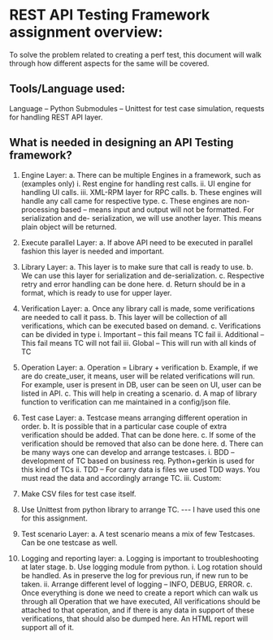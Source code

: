 # REST API Testing Framework assignment overview:
To solve the problem related to creating a perf test, this document will walk through how different aspects for the same will be
covered.
## Tools/Language used:
Language – Python
Submodules – Unittest for test case simulation, requests for handling REST API layer.
## What is needed in designing an API Testing framework?
1. Engine Layer:
a. There can be multiple Engines in a framework, such as (examples only)
i. Rest engine for handling rest calls.
ii. UI engine for handling UI calls.
iii. XML-RPM layer for RPC calls.
b. These engines will handle any call came for respective type.
c. These engines are non-processing based – means input and output will not be formatted. For serialization and de-
serialization, we will use another layer. This means plain object will be returned.

2. Execute parallel Layer:
a. If above API need to be executed in parallel fashion this layer is needed and important.
3. Library Layer:
a. This layer is to make sure that call is ready to use.
b. We can use this layer for serialization and de-serialization.
c. Respective retry and error handling can be done here.
d. Return should be in a format, which is ready to use for upper layer.
4. Verification Layer:
a. Once any library call is made, some verifications are needed to call it pass.
b. This layer will be collection of all verifications, which can be executed based on demand.
c. Verifications can be divided in type
i. Important – this fail means TC fail
ii. Additional – This fail means TC will not fail
iii. Global – This will run with all kinds of TC

5. Operation Layer:
a. Operation = Library + verification
b. Example, if we are do create_user, it means, user will be related verifications will run. For example, user is present
in DB, user can be seen on UI, user can be listed in API.
c. This will help in creating a scenario.
d. A map of library function to verification can me maintained in a config/json file.
6. Test case Layer:
a. Testcase means arranging different operation in order.
b. It is possible that in a particular case couple of extra verification should be added. That can be done here.
c. If some of the verification should be removed that also can be done here.
d. There can be many ways one can develop and arrange testcases.
i. BDD – development of TC based on business req. Python+gerkin is used for this kind of TCs
ii. TDD – For carry data is files we used TDD ways. You must read the data and accordingly arrange TC.
iii. Custom:
1. Make CSV files for test case itself.
2. Use Unittest from python library to arrange TC. --- I have used this one for this assignment.

7. Test scenario Layer:
a. A test scenario means a mix of few Testcases. Can be one testcase as well.
8. Logging and reporting layer:
a. Logging is important to troubleshooting at later stage.
b. Use logging module from python.
i. Log rotation should be handled. As in preserve the log for previous run, if new run to be taken.
ii. Arrange different level of logging – INFO, DEBUG, ERROR.
c. Once everything is done we need to create a report which can walk us through all Operation that we have executed,
All verifications should be attached to that operation, and if there is any data in support of these verifications, that
should also be dumped here. An HTML report will support all of it.
